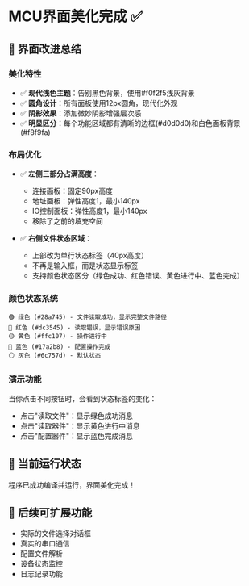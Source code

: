 # MCU界面美化完成 ✅

## 🎨 界面改进总结

### 美化特性
- ✅ **现代浅色主题**：告别黑色背景，使用#f0f2f5浅灰背景
- ✅ **圆角设计**：所有面板使用12px圆角，现代化外观
- ✅ **阴影效果**：添加微妙阴影增强层次感
- ✅ **明显区分**：每个功能区域都有清晰的边框(#d0d0d0)和白色面板背景(#f8f9fa)

### 布局优化
- ✅ **左侧三部分占满高度**：
  - 连接面板：固定90px高度
  - 地址面板：弹性高度1，最小140px
  - IO控制面板：弹性高度1，最小140px
  - 移除了之前的填充空间

- ✅ **右侧文件状态区域**：
  - 上部改为单行状态标签（40px高度）
  - 不再是输入框，而是状态显示标签
  - 支持颜色状态区分（绿色成功、红色错误、黄色进行中、蓝色完成）

### 颜色状态系统
```
🟢 绿色 (#28a745) - 文件读取成功，显示完整文件路径
🔴 红色 (#dc3545) - 读取错误，显示错误原因  
🟡 黄色 (#ffc107) - 操作进行中
🔵 蓝色 (#17a2b8) - 配置操作完成
⚪ 灰色 (#6c757d) - 默认状态
```

### 演示功能
当你点击不同按钮时，会看到状态标签的变化：
- 点击"读取文件"：显示绿色成功消息
- 点击"读取器件"：显示黄色进行中消息  
- 点击"配置器件"：显示蓝色完成消息

## 🚀 当前运行状态
程序已成功编译并运行，界面美化完成！

## 📝 后续可扩展功能
- 实际的文件选择对话框
- 真实的串口通信
- 配置文件解析
- 设备状态监控
- 日志记录功能
